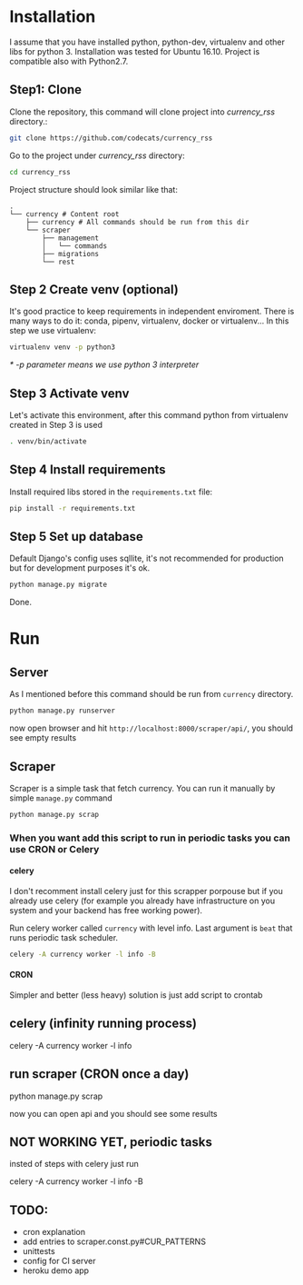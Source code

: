 # Installation
I assume that you have installed python, python-dev, virtualenv and other libs for python 3.
Installation was tested for Ubuntu 16.10.
Project is compatible also with Python2.7.
## Step1: Clone
Clone the repository, this command will clone project into _currency_rss_ directory.:
```bash
git clone https://github.com/codecats/currency_rss 
```

Go to the project under _currency_rss_ directory:
```bash
cd currency_rss
```


Project structure should look similar like that:

    .
    └── currency # Content root
        ├── currency # All commands should be run from this dir
        └── scraper
            ├── management
            │   └── commands
            ├── migrations        
            └── rest
        


## Step 2 Create venv (optional)
It's good practice to keep requirements in independent enviroment. 
There is many ways to do it: conda, pipenv, virtualenv, docker or virtualenv...
In this step we use virtualenv:
```bash
virtualenv venv -p python3
```
_* -p parameter means we use python 3 interpreter_
## Step 3 Activate venv
Let's activate this environment, after this command python from virtualenv created in Step 3 is used
```bash
. venv/bin/activate
```

## Step 4 Install requirements
Install required libs stored in the `requirements.txt` file:
```bash
pip install -r requirements.txt
```
## Step 5 Set up database
Default Django's config uses sqllite, it's not recommended for production but for development purposes it's ok.
```bash
python manage.py migrate
```
Done.

# Run


## Server
As I mentioned before this command should be run from `currency` directory.
```bash
python manage.py runserver
```
now open browser and hit `http://localhost:8000/scraper/api/`, you should see empty results


## Scraper
Scraper is a simple task that fetch currency. You can run it manually by simple `manage.py` command
```bash
python manage.py scrap
```

### When you want add this script to run in periodic tasks you can use CRON or Celery
#### celery
I don't recomment install celery just for this scrapper porpouse but if you already use celery (for example you already have infrastructure on you system and your backend has free working power).

Run celery worker called `currency` with level info. Last argument is `beat` that runs  periodic task scheduler.
```bash
celery -A currency worker -l info -B
``` 
#### CRON
Simpler and better (less heavy) solution is just add script to crontab
## celery (infinity running process)

celery -A currency worker -l info


## run scraper (CRON once a day)

python manage.py scrap

now you can open api and you should see some results


## NOT WORKING YET, periodic tasks

insted of steps with celery just run

celery -A currency worker -l info -B


## TODO:
 - cron explanation
 - add entries to scraper.const.py#CUR_PATTERNS
 - unittests
 - config for CI server
 - heroku demo app
